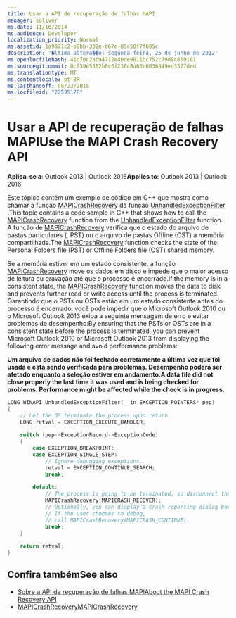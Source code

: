 ```yaml
---
title: Usar a API de recuperação de falhas MAPI
manager: soliver
ms.date: 11/16/2014
ms.audience: Developer
localization_priority: Normal
ms.assetid: 1a9871c2-b9bb-332e-b67e-85c50f7f685c
description: '�ltima altera��o: segunda-feira, 25 de junho de 2012'
ms.openlocfilehash: 41d70c2ab94712e40de9011bc752c79d8c859161
ms.sourcegitcommit: 0cf39e5382b8c6f236c8a63c6036849ed3527ded
ms.translationtype: MT
ms.contentlocale: pt-BR
ms.lasthandoff: 08/23/2018
ms.locfileid: "22595178"
---
```

# <a name="use-the-mapi-crash-recovery-api"></a><span data-ttu-id="c0519-103">Usar a API de recuperação de falhas MAPI</span><span class="sxs-lookup"><span data-stu-id="c0519-103">Use the MAPI Crash Recovery API</span></span>

<span data-ttu-id="c0519-104">**Aplica-se a**: Outlook 2013 | Outlook 2016</span><span class="sxs-lookup"><span data-stu-id="c0519-104">**Applies to**: Outlook 2013 | Outlook 2016</span></span> 
  
<span data-ttu-id="c0519-105">Este tópico contém um exemplo de código em C++ que mostra como chamar a função [MAPICrashRecovery](mapicrashrecovery.md) da função [UnhandledExceptionFilter](http://msdn.microsoft.com/en-us/library/ms681401%28VS.85%29.aspx) .</span><span class="sxs-lookup"><span data-stu-id="c0519-105">This topic contains a code sample in C++ that shows how to call the [MAPICrashRecovery](mapicrashrecovery.md) function from the [UnhandledExceptionFilter](http://msdn.microsoft.com/en-us/library/ms681401%28VS.85%29.aspx) function.</span></span> <span data-ttu-id="c0519-106">A função de [MAPICrashRecovery](mapicrashrecovery.md) verifica que o estado do arquivo de pastas particulares (. PST) ou o arquivo de pastas Offline (OST) a memória compartilhada.</span><span class="sxs-lookup"><span data-stu-id="c0519-106">The [MAPICrashRecovery](mapicrashrecovery.md) function checks the state of the Personal Folders file (PST) or Offline Folders file (OST) shared memory.</span></span> 

<span data-ttu-id="c0519-107">Se a memória estiver em um estado consistente, a função [MAPICrashRecovery](mapicrashrecovery.md) move os dados em disco e impede que o maior acesso de leitura ou gravação até que o processo é encerrado.</span><span class="sxs-lookup"><span data-stu-id="c0519-107">If the memory is in a consistent state, the [MAPICrashRecovery](mapicrashrecovery.md) function moves the data to disk and prevents further read or write access until the process is terminated.</span></span> <span data-ttu-id="c0519-108">Garantindo que o PSTs ou OSTs estão em um estado consistente antes do processo é encerrado, você pode impedir que o Microsoft Outlook 2010 ou o Microsoft Outlook 2013 exiba a seguinte mensagem de erro e evitar problemas de desempenho:</span><span class="sxs-lookup"><span data-stu-id="c0519-108">By ensuring that the PSTs or OSTs are in a consistent state before the process is terminated, you can prevent Microsoft Outlook 2010 or Microsoft Outlook 2013 from displaying the following error message and avoid performance problems:</span></span> 
  
<span data-ttu-id="c0519-109">**Um arquivo de dados não foi fechado corretamente a última vez que foi usada e está sendo verificada para problemas. Desempenho poderá ser afetado enquanto a seleção estiver em andamento.**</span><span class="sxs-lookup"><span data-stu-id="c0519-109">**A data file did not close properly the last time it was used and is being checked for problems. Performance might be affected while the check is in progress.**</span></span>
  
```cpp
LONG WINAPI UnhandledExceptionFilter(__in EXCEPTION_POINTERS* pep) 
{ 
    // Let the OS terminate the process upon return. 
    LONG retval = EXCEPTION_EXECUTE_HANDLER; 
 
    switch (pep->ExceptionRecord->ExceptionCode) 
    { 
        case EXCEPTION_BREAKPOINT: 
        case EXCEPTION_SINGLE_STEP: 
            // Ignore debugging exceptions. 
            retval = EXCEPTION_CONTINUE_SEARCH; 
            break; 
 
        default: 
            // The process is going to be terminated, so disconnect the MAPI database. 
            MAPICrashRecovery(MAPICRASH_RECOVER); 
            // Optionally, you can display a crash reporting dialog box here. 
            // If the user chooses to debug,  
            // call MAPICrashRecovery(MAPICRASH_CONTINUE). 
            break; 
    } 
 
    return retval; 
}
```

## <a name="see-also"></a><span data-ttu-id="c0519-110">Confira também</span><span class="sxs-lookup"><span data-stu-id="c0519-110">See also</span></span>

- [<span data-ttu-id="c0519-111">Sobre a API de recuperação de falhas MAPI</span><span class="sxs-lookup"><span data-stu-id="c0519-111">About the MAPI Crash Recovery API</span></span>](about-the-mapi-crash-recovery-api.md) 
- [<span data-ttu-id="c0519-112">MAPICrashRecovery</span><span class="sxs-lookup"><span data-stu-id="c0519-112">MAPICrashRecovery</span></span>](mapicrashrecovery.md)

